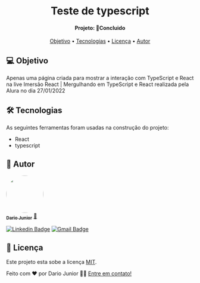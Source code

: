 <h1 align="center">
    Teste de typescript
</h1>
<h4 align="center"> 
Projeto: 🚀Concluido
</h4>
<p align="center">
 <a href="#-objetivo">Objetivo</a> •
 <a href="#-tecnologias">Tecnologias</a> •  
 <a href="#-licenca">Licença</a> • 
 <a href="#-autor">Autor</a>
</p>

## 💻 Objetivo
 
 Apenas uma página criada para mostrar a interação com TypeScript e React na live Imersão React | Mergulhando em TypeScript e React realizada pela Alura no dia 27/01/2022 <br>
 


## 🛠 Tecnologias

As seguintes ferramentas foram usadas na construção do projeto:

- React
- typescript


## 🦸 Autor

<a href="https://dariojunior.netlify.app/">
 <img style="border-radius: 50%;" src="https://avatars.githubusercontent.com/u/62716267?v=4" width="100px;" alt=""/>
 <br />
 <sub><b>Dario Junior</b></sub></a> <a href="https://dariojunior.netlify.app/">🚀</a>
 <br />

[![Linkedin Badge](https://img.shields.io/badge/-Dario-blue?style=flat-square&logo=Linkedin&logoColor=white&link=https://www.linkedin.com/in/dariocode/)](https://www.linkedin.com/in/dariocode/) 
[![Gmail Badge](https://img.shields.io/badge/-darioarjr321@gmail.com-c14438?style=flat-square&logo=Gmail&logoColor=white&link=mailto:darioarjr321@gmail.com)](mailto:darioarjr321@gmail.com)



## 📝 Licença

Este projeto esta sobe a licença [MIT](./LICENSE).

Feito com ❤️ por Dario Junior 👋🏽 [Entre em contato!](https://www.linkedin.com/in/dariocode/)
